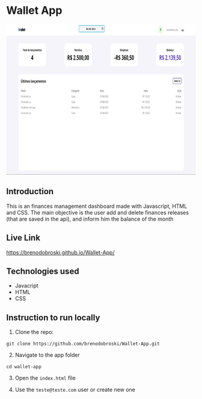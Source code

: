 # Wallet App

<img src="https://github.com/brenodobroski/Wallet-App/blob/master/src/img/dashboard.jpg" alt="Wallet App Preview" height="400">

## Introduction

This is an finances management dashboard made with Javascript, HTML and CSS. The main objective is the user add and delete finances releases (that are saved in the api), and inform him the balance of the month

## Live Link

https://brenodobroski.github.io/Wallet-App/

## Technologies used

- Javacript
- HTML
- CSS

## Instruction to run locally

1. Clone the repo:

```
git clone https://github.com/brenodobroski/Wallet-App.git
```

2. Navigate to the app folder

```
cd wallet-app
```

3. Open the `index.html` file

4. Use the `teste@teste.com` user or create new one
